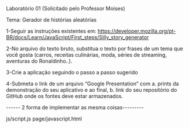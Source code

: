Laboratório 01 (Solicitado pelo Professor Moises)

Tema: Gerador de histórias aleatórias

1-Seguir as instruções existentes em: 
https://developer.mozilla.org/pt-BR/docs/Learn/JavaScript/First_steps/Silly_story_generator

2-No arquivo do texto bruto, substitua o texto por frases de um tema que você gosta (carros, receitas culinárias, moda, séries de streaming, aventuras do Ronaldinho..).

3-Crie a aplicação seguindo o passo a passo sugerido

4-Submeta o link de um arquivo “Google Presentation”  com 
 a. prints da demonstração do seu aplicativo e ao final,
 b. link do seu repositório do GitHub onde os fontes deve estar armazenados.

 
 ------ 2 forma de implementar as mesma coisas---------

 js/script.js
 page/javascript.html

